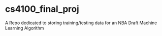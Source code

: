 # cs4100_final_proj
A Repo dedicated to storing training/testing data for an NBA Draft Machine Learning Algorithm 
